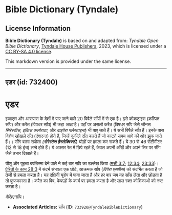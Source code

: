 # Bible Dictionary (Tyndale)

## License Information

**Bible Dictionary (Tyndale)** is based on and adapted from: _Tyndale Open Bible Dictionary_, [Tyndale House Publishers](https://tyndaleopenresources.com/), 2023, which is licensed under a [CC BY-SA 4.0 license](https://creativecommons.org/licenses/by-sa/4.0/legalcode.en).

This markdown version is provided under the same license.



--------------------------------

## एडर (id: 732400)

एडर
===

इस्राएल और आसपास के देशों में पाए जाने वाले 20 विषैले साँपों में से एक है। इसे कोकट्राइस (कल्पित साँप) और करैत (विषधर साँप) भी कहा *जाता* है। वहाँ पर असली करैत (विषधर साँप जैसे जीनस *सिरेस्टीस, इकिस कलोराटा*, और *वाइपेरा पलेस्टाइना*) भी पाए जाते हैं। ये सभी विषैले साँप हैं। इनके पास विशेष खोखले दाँत (दंशदन्त) होते हैं, जिन्हें नुकीले दाँत कहते हैं जो काटते समय आगे की ओर झुक जाते हैं।। सींग वाला सपोला *(**सेरेस्टेस हैस्लेक्विस्टी**)* घोड़ों पर हमला कर सकते हैं। ये 30 से 46 सेंटीमीटर (12 से 18 इंच) लम्बे होते हैं। ये अक्सर रेत में छिपे रहते हैं, केवल अपनी आँखें और अपने सिर पर सींग जैसे उभार दिखाते हैं।

यीशु और यूहन्ना बपतिस्मा देने वाले ने कई बार साँप का उल्लेख किया ([मत्ती 3:7](https://ref.ly/Matt3:7); [12:34](https://ref.ly/Matt12:34); [23:33](https://ref.ly/Matt23:33))। [प्रेरितों के काम 28:3](https://ref.ly/Acts28:3) में संदर्भ संभवतः एक छोटे, आक्रमक साँप (*विपेरा एसपीस*) को संदर्भित करता है जो तेजी से हमला करता है। यह दक्षिणी यूरोप में पाया जाता है और हर बार जब यह साँस लेता और छोड़ता है तो फुफकारता है। करैत का विष, फेफड़ों के कार्य पर हमला करता है और लाल रक्त कोशिकाओं को नष्ट करता है।

*देखिए* साँप।

* **Associated Articles:** साँप (ID: `733920@TyndaleBibleDictionary`)

